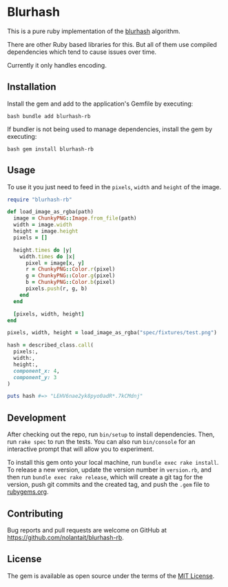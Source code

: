 # Blurhash

This is a pure ruby implementation of the [blurhash](https://blurha.sh/)
algorithm.

There are other Ruby based libraries for this. But all of them use compiled
dependencies which tend to cause issues over time.

Currently it only handles encoding.

## Installation

Install the gem and add to the application's Gemfile by executing:

```bash bundle add blurhash-rb ```

If bundler is not being used to manage dependencies, install the gem by
executing:

```bash gem install blurhash-rb ```

## Usage

To use it you just need to feed in the `pixels`, `width` and `height` of the
image.

```ruby
require "blurhash-rb"

def load_image_as_rgba(path)
  image = ChunkyPNG::Image.from_file(path)
  width = image.width
  height = image.height
  pixels = []

  height.times do |y|
    width.times do |x|
      pixel = image[x, y]
      r = ChunkyPNG::Color.r(pixel)
      g = ChunkyPNG::Color.g(pixel)
      b = ChunkyPNG::Color.b(pixel)
      pixels.push(r, g, b)
    end
  end

  [pixels, width, height]
end

pixels, width, height = load_image_as_rgba("spec/fixtures/test.png")

hash = described_class.call(
  pixels:,
  width:,
  height:,
  component_x: 4,
  component_y: 3
)

puts hash #=> "LEHV6nae2yk8pyo0adR*.7kCMdnj"
```

## Development

After checking out the repo, run `bin/setup` to install dependencies. Then, run
`rake spec` to run the tests. You can also run `bin/console` for an interactive
prompt that will allow you to experiment.

To install this gem onto your local machine, run `bundle exec rake install`. To
release a new version, update the version number in `version.rb`, and then run
`bundle exec rake release`, which will create a git tag for the version, push
git commits and the created tag, and push the `.gem` file to
[rubygems.org](https://rubygems.org).

## Contributing

Bug reports and pull requests are welcome on GitHub at
https://github.com/nolantait/blurhash-rb.

## License

The gem is available as open source under the terms of the [MIT
License](https://opensource.org/licenses/MIT).
